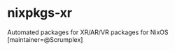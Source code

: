 <!--
SPDX-FileCopyrightText: 2024 Sefa Eyeoglu <contact@scrumplex.net>

SPDX-License-Identifier: CC0-1.0
-->

# nixpkgs-xr

Automated packages for XR/AR/VR packages for NixOS [maintainer=@Scrumplex] 
